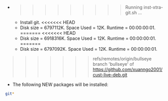 * >>>>>>>>> Running inst-xtra-git.sh ...
  * Install git.
<<<<<<< HEAD
  * Disk size = 6797112K. Space Used = 12K. Runtime = 00:00:00:01.
=======
<<<<<<< HEAD
  * Disk size = 6918316K. Space Used = 12K. Runtime = 00:00:00:01.
=======
  * Disk size = 6797092K. Space Used = 12K. Runtime = 00:00:00:01.
>>>>>>> refs/remotes/origin/bullseye
>>>>>>> branch 'bullseye' of https://github.com/xuanngo2001/cust-live-deb.git
  * The following NEW packages will be installed:
  ```bash
git*
  ```
